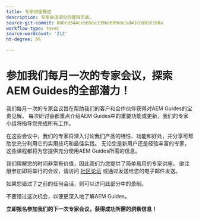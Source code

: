 ```yaml
---
title: 专家讲座概述
description: 专家会话部分的登陆页面。
source-git-commit: 880cd344ceb65ea339be699ebcad41c0d62e168a
workflow-type: tm+mt
source-wordcount: '212'
ht-degree: 0%

---
```


# 参加我们每月一次的专家会议，探索AEM Guides的全部潜力！

我们每月一次的专家会议旨在帮助我们的客户和合作伙伴获得对AEM Guides的宝贵见解。 每次研讨会都重点介绍AEM Guides中的重要功能或更新，我们的专家小组将指导您完成所有工作。

在这些会议中，我们的专家将深入讨论我们产品的特性、功能和好处，并分享可帮助您充分利用它的实用技巧和最佳实践。 无论您是新用户还是经验丰富的专家，这些课程都将为您提供充分使用AEM Guides所需的信息。

我们理解您的时间非常有价值，因此我们为您提供了简单易用的专家讲座。 欲注册参加即将举行的会议，请访问 [社区论坛](https://experienceleaguecommunities.adobe.com/t5/experience-manager-guides/ct-p/aem-xml-documentation) 或通过发送给您的电子邮件发送。

如果您错过了之前的任何会话，则可以访问此部分中的录制。

不要错过这次机会，以便更深入地了解AEM Guides。

**立即报名参加我们的下一次专家会议，获得成功所需的洞察信息！**
